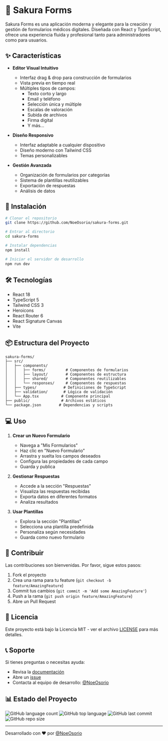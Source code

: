 # 🌸 Sakura Forms

Sakura Forms es una aplicación moderna y elegante para la creación y gestión de formularios médicos digitales. Diseñada con React y TypeScript, ofrece una experiencia fluida y profesional tanto para administradores como para usuarios.

## ✨ Características

- **Editor Visual Intuitivo**
  - Interfaz drag & drop para construcción de formularios
  - Vista previa en tiempo real
  - Múltiples tipos de campos:
    - Texto corto y largo
    - Email y teléfono
    - Selección única y múltiple
    - Escalas de valoración
    - Subida de archivos
    - Firma digital
    - Y más...

- **Diseño Responsivo**
  - Interfaz adaptable a cualquier dispositivo
  - Diseño moderno con Tailwind CSS
  - Temas personalizables

- **Gestión Avanzada**
  - Organización de formularios por categorías
  - Sistema de plantillas reutilizables
  - Exportación de respuestas
  - Análisis de datos

## 🚀 Instalación

```bash
# Clonar el repositorio
git clone https://github.com/NoeOsorio/sakura-forms.git

# Entrar al directorio
cd sakura-forms

# Instalar dependencias
npm install

# Iniciar el servidor de desarrollo
npm run dev
```

## 🛠️ Tecnologías

- React 18
- TypeScript 5
- Tailwind CSS 3
- Heroicons
- React Router 6
- React Signature Canvas
- Vite

## 📦 Estructura del Proyecto

```
sakura-forms/
├── src/
│   ├── components/
│   │   ├── forms/         # Componentes de formularios
│   │   ├── layout/        # Componentes de estructura
│   │   ├── shared/        # Componentes reutilizables
│   │   └── responses/     # Componentes de respuestas
│   ├── types/            # Definiciones de TypeScript
│   ├── validation/       # Lógica de validación
│   └── App.tsx          # Componente principal
├── public/              # Archivos estáticos
└── package.json        # Dependencias y scripts
```

## 💻 Uso

1. **Crear un Nuevo Formulario**
   - Navega a "Mis Formularios"
   - Haz clic en "Nuevo Formulario"
   - Arrastra y suelta los campos deseados
   - Configura las propiedades de cada campo
   - Guarda y publica

2. **Gestionar Respuestas**
   - Accede a la sección "Respuestas"
   - Visualiza las respuestas recibidas
   - Exporta datos en diferentes formatos
   - Analiza resultados

3. **Usar Plantillas**
   - Explora la sección "Plantillas"
   - Selecciona una plantilla predefinida
   - Personaliza según necesidades
   - Guarda como nuevo formulario

## 🤝 Contribuir

Las contribuciones son bienvenidas. Por favor, sigue estos pasos:

1. Fork el proyecto
2. Crea una rama para tu feature (`git checkout -b feature/AmazingFeature`)
3. Commit tus cambios (`git commit -m 'Add some AmazingFeature'`)
4. Push a la rama (`git push origin feature/AmazingFeature`)
5. Abre un Pull Request

## 📄 Licencia

Este proyecto está bajo la Licencia MIT - ver el archivo [LICENSE](LICENSE) para más detalles.

## 📞 Soporte

Si tienes preguntas o necesitas ayuda:

- Revisa la [documentación](docs/README.md)
- Abre un [issue](https://github.com/NoeOsorio/sakura-forms/issues)
- Contacta al equipo de desarrollo: [@NoeOsorio](https://github.com/NoeOsorio)

## 📊 Estado del Proyecto

![GitHub language count](https://img.shields.io/github/languages/count/NoeOsorio/sakura-forms)
![GitHub top language](https://img.shields.io/github/languages/top/NoeOsorio/sakura-forms)
![GitHub last commit](https://img.shields.io/github/last-commit/NoeOsorio/sakura-forms)
![GitHub repo size](https://img.shields.io/github/repo-size/NoeOsorio/sakura-forms)

---

Desarrollado con ❤️ por [@NoeOsorio](https://github.com/NoeOsorio)
